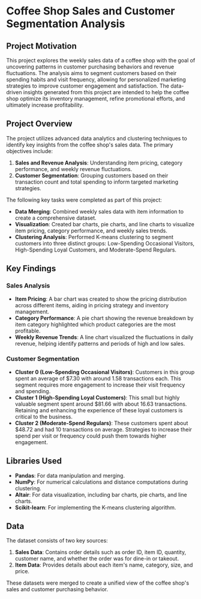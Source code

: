 # Coffee Shop Sales and Customer Segmentation Analysis

## Project Motivation

This project explores the weekly sales data of a coffee shop with the goal of uncovering patterns in customer purchasing behaviors and revenue fluctuations. The analysis aims to segment customers based on their spending habits and visit frequency, allowing for personalized marketing strategies to improve customer engagement and satisfaction. The data-driven insights generated from this project are intended to help the coffee shop optimize its inventory management, refine promotional efforts, and ultimately increase profitability.

## Project Overview

The project utilizes advanced data analytics and clustering techniques to identify key insights from the coffee shop's sales data. The primary objectives include:

1. **Sales and Revenue Analysis**: Understanding item pricing, category performance, and weekly revenue fluctuations.
2. **Customer Segmentation**: Grouping customers based on their transaction count and total spending to inform targeted marketing strategies.

The following key tasks were completed as part of this project:
- **Data Merging**: Combined weekly sales data with item information to create a comprehensive dataset.
- **Visualization**: Created bar charts, pie charts, and line charts to visualize item pricing, category performance, and weekly sales trends.
- **Clustering Analysis**: Performed K-means clustering to segment customers into three distinct groups: Low-Spending Occasional Visitors, High-Spending Loyal Customers, and Moderate-Spend Regulars.
  
## Key Findings

### Sales Analysis
- **Item Pricing**: A bar chart was created to show the pricing distribution across different items, aiding in pricing strategy and inventory management.
- **Category Performance**: A pie chart showing the revenue breakdown by item category highlighted which product categories are the most profitable.
- **Weekly Revenue Trends**: A line chart visualized the fluctuations in daily revenue, helping identify patterns and periods of high and low sales.

### Customer Segmentation
- **Cluster 0 (Low-Spending Occasional Visitors)**: Customers in this group spent an average of $7.30 with around 1.58 transactions each. This segment requires more engagement to increase their visit frequency and spending.
- **Cluster 1 (High-Spending Loyal Customers)**: This small but highly valuable segment spent around $81.66 with about 16.63 transactions. Retaining and enhancing the experience of these loyal customers is critical to the business.
- **Cluster 2 (Moderate-Spend Regulars)**: These customers spent about $48.72 and had 10 transactions on average. Strategies to increase their spend per visit or frequency could push them towards higher engagement.

## Libraries Used

- **Pandas**: For data manipulation and merging.
- **NumPy**: For numerical calculations and distance computations during clustering.
- **Altair**: For data visualization, including bar charts, pie charts, and line charts.
- **Scikit-learn**: For implementing the K-means clustering algorithm.

## Data

The dataset consists of two key sources:
1. **Sales Data**: Contains order details such as order ID, item ID, quantity, customer name, and whether the order was for dine-in or takeout.
2. **Item Data**: Provides details about each item's name, category, size, and price.

These datasets were merged to create a unified view of the coffee shop's sales and customer purchasing behavior.
